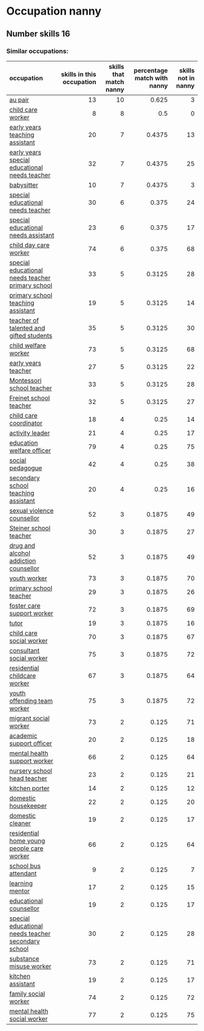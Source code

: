 # Occupation nanny
## Number skills 16
### Similar occupations:
| occupation                                                                                                  |   skills in this occupation |   skills that match nanny |   percentage match with nanny |   skills not in nanny |
|:------------------------------------------------------------------------------------------------------------|----------------------------:|--------------------------:|------------------------------:|----------------------:|
| [au pair](au_pair.md)                                                                                       |                          13 |                        10 |                        0.625  |                     3 |
| [child care worker](child_care_worker.md)                                                                   |                           8 |                         8 |                        0.5    |                     0 |
| [early years teaching assistant](early_years_teaching_assistant.md)                                         |                          20 |                         7 |                        0.4375 |                    13 |
| [early years special educational needs teacher](early_years_special_educational_needs_teacher.md)           |                          32 |                         7 |                        0.4375 |                    25 |
| [babysitter](babysitter.md)                                                                                 |                          10 |                         7 |                        0.4375 |                     3 |
| [special educational needs teacher](special_educational_needs_teacher.md)                                   |                          30 |                         6 |                        0.375  |                    24 |
| [special educational needs assistant](special_educational_needs_assistant.md)                               |                          23 |                         6 |                        0.375  |                    17 |
| [child day care worker](child_day_care_worker.md)                                                           |                          74 |                         6 |                        0.375  |                    68 |
| [special educational needs teacher primary school](special_educational_needs_teacher_primary_school.md)     |                          33 |                         5 |                        0.3125 |                    28 |
| [primary school teaching assistant](primary_school_teaching_assistant.md)                                   |                          19 |                         5 |                        0.3125 |                    14 |
| [teacher of talented and gifted students](teacher_of_talented_and_gifted_students.md)                       |                          35 |                         5 |                        0.3125 |                    30 |
| [child welfare worker](child_welfare_worker.md)                                                             |                          73 |                         5 |                        0.3125 |                    68 |
| [early years teacher](early_years_teacher.md)                                                               |                          27 |                         5 |                        0.3125 |                    22 |
| [Montessori school teacher](Montessori_school_teacher.md)                                                   |                          33 |                         5 |                        0.3125 |                    28 |
| [Freinet school teacher](Freinet_school_teacher.md)                                                         |                          32 |                         5 |                        0.3125 |                    27 |
| [child care coordinator](child_care_coordinator.md)                                                         |                          18 |                         4 |                        0.25   |                    14 |
| [activity leader](activity_leader.md)                                                                       |                          21 |                         4 |                        0.25   |                    17 |
| [education welfare officer](education_welfare_officer.md)                                                   |                          79 |                         4 |                        0.25   |                    75 |
| [social pedagogue](social_pedagogue.md)                                                                     |                          42 |                         4 |                        0.25   |                    38 |
| [secondary school teaching assistant](secondary_school_teaching_assistant.md)                               |                          20 |                         4 |                        0.25   |                    16 |
| [sexual violence counsellor](sexual_violence_counsellor.md)                                                 |                          52 |                         3 |                        0.1875 |                    49 |
| [Steiner school teacher](Steiner_school_teacher.md)                                                         |                          30 |                         3 |                        0.1875 |                    27 |
| [drug and alcohol addiction counsellor](drug_and_alcohol_addiction_counsellor.md)                           |                          52 |                         3 |                        0.1875 |                    49 |
| [youth worker](youth_worker.md)                                                                             |                          73 |                         3 |                        0.1875 |                    70 |
| [primary school teacher](primary_school_teacher.md)                                                         |                          29 |                         3 |                        0.1875 |                    26 |
| [foster care support worker](foster_care_support_worker.md)                                                 |                          72 |                         3 |                        0.1875 |                    69 |
| [tutor](tutor.md)                                                                                           |                          19 |                         3 |                        0.1875 |                    16 |
| [child care social worker](child_care_social_worker.md)                                                     |                          70 |                         3 |                        0.1875 |                    67 |
| [consultant social worker](consultant_social_worker.md)                                                     |                          75 |                         3 |                        0.1875 |                    72 |
| [residential childcare worker](residential_childcare_worker.md)                                             |                          67 |                         3 |                        0.1875 |                    64 |
| [youth offending team worker](youth_offending_team_worker.md)                                               |                          75 |                         3 |                        0.1875 |                    72 |
| [migrant social worker](migrant_social_worker.md)                                                           |                          73 |                         2 |                        0.125  |                    71 |
| [academic support officer](academic_support_officer.md)                                                     |                          20 |                         2 |                        0.125  |                    18 |
| [mental health support worker](mental_health_support_worker.md)                                             |                          66 |                         2 |                        0.125  |                    64 |
| [nursery school head teacher](nursery_school_head_teacher.md)                                               |                          23 |                         2 |                        0.125  |                    21 |
| [kitchen porter](kitchen_porter.md)                                                                         |                          14 |                         2 |                        0.125  |                    12 |
| [domestic housekeeper](domestic_housekeeper.md)                                                             |                          22 |                         2 |                        0.125  |                    20 |
| [domestic cleaner](domestic_cleaner.md)                                                                     |                          19 |                         2 |                        0.125  |                    17 |
| [residential home young people care worker](residential_home_young_people_care_worker.md)                   |                          66 |                         2 |                        0.125  |                    64 |
| [school bus attendant](school_bus_attendant.md)                                                             |                           9 |                         2 |                        0.125  |                     7 |
| [learning mentor](learning_mentor.md)                                                                       |                          17 |                         2 |                        0.125  |                    15 |
| [educational counsellor](educational_counsellor.md)                                                         |                          19 |                         2 |                        0.125  |                    17 |
| [special educational needs teacher secondary school](special_educational_needs_teacher_secondary_school.md) |                          30 |                         2 |                        0.125  |                    28 |
| [substance misuse worker](substance_misuse_worker.md)                                                       |                          73 |                         2 |                        0.125  |                    71 |
| [kitchen assistant](kitchen_assistant.md)                                                                   |                          19 |                         2 |                        0.125  |                    17 |
| [family social worker](family_social_worker.md)                                                             |                          74 |                         2 |                        0.125  |                    72 |
| [mental health social worker](mental_health_social_worker.md)                                               |                          77 |                         2 |                        0.125  |                    75 |
